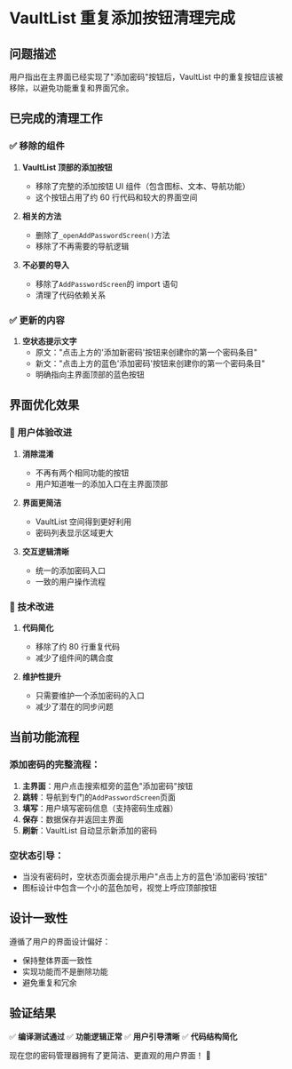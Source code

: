 # VaultList 重复添加按钮清理完成

## 问题描述

用户指出在主界面已经实现了"添加密码"按钮后，VaultList 中的重复按钮应该被移除，以避免功能重复和界面冗余。

## 已完成的清理工作

### ✅ 移除的组件

1. **VaultList 顶部的添加按钮**

   - 移除了完整的添加按钮 UI 组件（包含图标、文本、导航功能）
   - 这个按钮占用了约 60 行代码和较大的界面空间

2. **相关的方法**

   - 删除了`_openAddPasswordScreen()`方法
   - 移除了不再需要的导航逻辑

3. **不必要的导入**
   - 移除了`AddPasswordScreen`的 import 语句
   - 清理了代码依赖关系

### ✅ 更新的内容

1. **空状态提示文字**
   - 原文："点击上方的'添加新密码'按钮来创建你的第一个密码条目"
   - 新文："点击上方的蓝色'添加密码'按钮来创建你的第一个密码条目"
   - 明确指向主界面顶部的蓝色按钮

## 界面优化效果

### 🎯 用户体验改进

1. **消除混淆**

   - 不再有两个相同功能的按钮
   - 用户知道唯一的添加入口在主界面顶部

2. **界面更简洁**

   - VaultList 空间得到更好利用
   - 密码列表显示区域更大

3. **交互逻辑清晰**
   - 统一的添加密码入口
   - 一致的用户操作流程

### 🔧 技术改进

1. **代码简化**

   - 移除了约 80 行重复代码
   - 减少了组件间的耦合度

2. **维护性提升**
   - 只需要维护一个添加密码的入口
   - 减少了潜在的同步问题

## 当前功能流程

### 添加密码的完整流程：

1. **主界面**：用户点击搜索框旁的蓝色"添加密码"按钮
2. **跳转**：导航到专门的`AddPasswordScreen`页面
3. **填写**：用户填写密码信息（支持密码生成器）
4. **保存**：数据保存并返回主界面
5. **刷新**：VaultList 自动显示新添加的密码

### 空状态引导：

- 当没有密码时，空状态页面会提示用户"点击上方的蓝色'添加密码'按钮"
- 图标设计中包含一个小的蓝色加号，视觉上呼应顶部按钮

## 设计一致性

遵循了用户的界面设计偏好：

- 保持整体界面一致性
- 实现功能而不是删除功能
- 避免重复和冗余

## 验证结果

✅ **编译测试通过**
✅ **功能逻辑正常**
✅ **用户引导清晰**
✅ **代码结构简化**

现在您的密码管理器拥有了更简洁、更直观的用户界面！ 🎉
